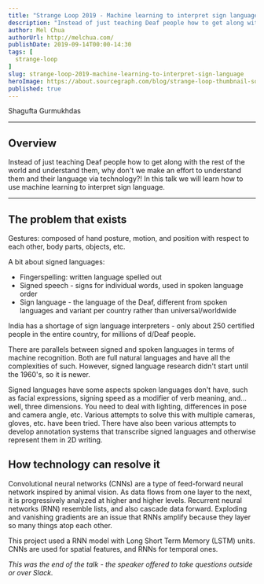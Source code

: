 ```yaml
---
title: "Strange Loop 2019 - Machine learning to interpret sign language"
description: "Instead of just teaching Deaf people how to get along with the rest of the world and understand them, why don't we make an effort to understand them and their language via technology?! In this talk we will learn how to use machine learning to interpret sign language."
author: Mel Chua
authorUrl: http://melchua.com/
publishDate: 2019-09-14T00:00-14:30
tags: [
  strange-loop
]
slug: strange-loop-2019-machine-learning-to-interpret-sign-language
heroImage: https://about.sourcegraph.com/blog/strange-loop-thumbnail-square-v2.jpg
published: true
---
```


<div class="container p-0 liveblog-presenters">
  <div class="row m-0">
      <p class=" mr-12 m-0">
        <span class="liveblog-presenters__name">Shagufta Gurmukhdas</span>
        <a href="https://twitter.com/shaguftamethwan" target="_blank" title="Twitter"><i class="fa fa-twitter pr-2"></i></a>
      </p>
  </div>
</div>

---

## Overview

Instead of just teaching Deaf people how to get along with the rest of the world and understand them, why don't we make an effort to understand them and their language via technology?! In this talk we will learn how to use machine learning to interpret sign language.

---

## The problem that exists

Gestures: composed of hand posture, motion, and position with respect to each other, body parts, objects, etc.

A bit about signed languages:

- Fingerspelling: written language spelled out
- Signed speech - signs for individual words, used in spoken language order
- Sign language - the language of the Deaf, different from spoken languages and variant per country rather than universal/worldwide

India has a shortage of sign language interpreters - only about 250 certified people in the entire country, for millions of d/Deaf people.

There are parallels between signed and spoken languages in terms of machine recognition. Both are full natural languages and have all the complexities of such. However, signed language research didn't start until the 1960's, so it is newer.

Signed languages have some aspects spoken languages don't have, such as facial expressions, signing speed as a modifier of verb meaning, and... well, three dimensions. You need to deal with lighting, differences in pose and camera angle, etc. Various attempts to solve this with multiple cameras, gloves, etc. have been tried. There have also been various attempts to develop annotation systems that transcribe signed languages and otherwise represent them in 2D writing.

## How technology can resolve it

Convolutional neural networks (CNNs) are a type of feed-forward neural network inspired by animal vision. As data flows from one layer to the next, it is progressively analyzed at higher and higher levels. Recurrent neural networks (RNN) resemble lists, and also cascade data forward. Exploding and vanishing gradients are an issue that RNNs amplify because they layer so many things atop each other. 

This project used a RNN model with Long Short Term Memory (LSTM) units. CNNs are used for spatial features, and RNNs for temporal ones.

_This was the end of the talk - the speaker offered to take questions outside or over Slack._
